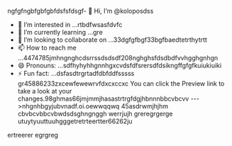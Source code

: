 ngfgfngbfgbfgbfdsfsfdsgf- 👋 Hi, I’m @koloposdss
- 👀 I’m interested in ...rtbdfwsasfdvfc
- 🌱 I’m currently learning ...gre
- 💞️ I’m looking to collaborate on ...33dgfgfbgf33bgfbaedtetrthytrtt
- 📫 How to reach me ...4474785jmhngnghcdsrrssdsdsdf208nghghsfdsdbdfvvhgghgnhgn
- 😄 Pronouns: ...sdfhyhyhhgnnhgxcvdsfdfsrersdfdsikngffgfgfkuiukiuiki
- ⚡ Fun fact: ...dsfasdtrgrtadfdbfddfsssss
gr45886233zxcewfewewrvfdxcxccxc
You can click the Preview link to take a look at your changes.98ghmas66jmjmmjhasastrtrgfdgjhbnnnbbcvbcvv
--->nhgnhbgyjubvnadf.oi.oewwqqwq
45asdrwmjhjhm
cbvbcvbbcvbwdsdsghngnggh
werrjujh
greregrgerge
utuytyuuttuuhgggetretrteertter66262ju

ertreerer
egrgreg
